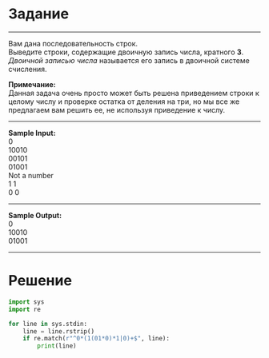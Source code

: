 # Задание

---

Вам дана последовательность строк.</br>
Выведите строки, содержащие двоичную запись числа, кратного **3**.</br>
*Двоичной записью числа* называется его запись в двоичной системе счисления.</br>

**Примечание:**</br>
﻿Данная задача очень просто может быть решена приведением строки к целому числу и проверке остатка от деления на три, но мы все же предлагаем вам решить ее, не используя приведение к числу.</br>

---

**Sample Input:**</br>
0</br>
10010</br>
00101</br>
01001</br>
Not a number</br>
1 1</br>
0 0</br>

---

**Sample Output:**</br>
0</br>
10010</br>
01001</br>

---

# Решение

```py
import sys
import re

for line in sys.stdin:
    line = line.rstrip()
    if re.match(r"^0*(1(01*0)*1|0)+$", line):
        print(line)
```